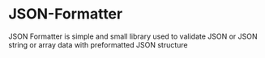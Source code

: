 # JSON-Formatter
JSON Formatter is simple and small library used to validate JSON or JSON string or array data with preformatted JSON structure
